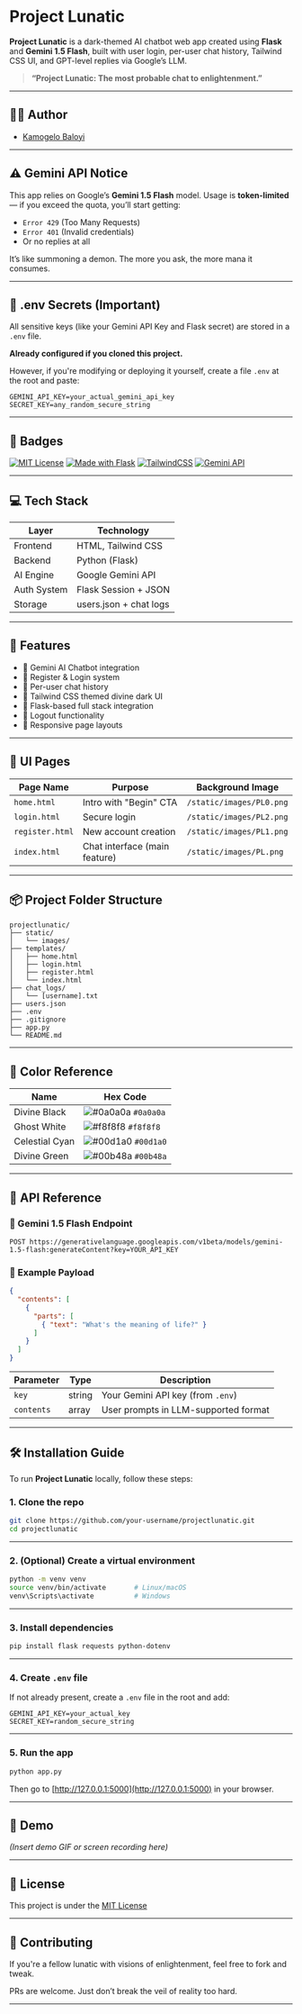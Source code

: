 # Project Lunatic

**Project Lunatic** is a dark-themed AI chatbot web app created using **Flask** and **Gemini 1.5 Flash**, built with user login, per-user chat history, Tailwind CSS UI, and GPT-level replies via Google’s LLM.

> **“Project Lunatic: The most probable chat to enlightenment.”**

---

## 👨‍💻 Author

- [Kamogelo Baloyi](https://github.com/Vlad64-prog)

---

## ⚠️ Gemini API Notice

This app relies on Google’s **Gemini 1.5 Flash** model. Usage is **token-limited** — if you exceed the quota, you’ll start getting:

- `Error 429` (Too Many Requests)  
- `Error 401` (Invalid credentials)  
- Or no replies at all  

It’s like summoning a demon. The more you ask, the more mana it consumes.

---

## 🔐 .env Secrets (Important)

All sensitive keys (like your Gemini API Key and Flask secret) are stored in a `.env` file.

**Already configured if you cloned this project.**

However, if you're modifying or deploying it yourself, create a file `.env` at the root and paste:

```env
GEMINI_API_KEY=your_actual_gemini_api_key
SECRET_KEY=any_random_secure_string
```

---

## 🔖 Badges

[![MIT License](https://img.shields.io/badge/License-MIT-green.svg)](https://choosealicense.com/licenses/mit/)
[![Made with Flask](https://img.shields.io/badge/Made%20with-Flask-blue.svg)](https://flask.palletsprojects.com/)
[![TailwindCSS](https://img.shields.io/badge/UI-TailwindCSS-38B2AC?logo=tailwindcss)](https://tailwindcss.com/)
[![Gemini API](https://img.shields.io/badge/API-Google%20Gemini-blueviolet)](https://ai.google.dev/)

---

## 💻 Tech Stack

| Layer        | Technology              |
|--------------|--------------------------|
| Frontend     | HTML, Tailwind CSS       |
| Backend      | Python (Flask)           |
| AI Engine    | Google Gemini API        |
| Auth System  | Flask Session + JSON     |
| Storage      | users.json + chat logs   |

---

## 🎯 Features

- 🧠 Gemini AI Chatbot integration  
- 🔐 Register & Login system  
- 💬 Per-user chat history  
- 🎨 Tailwind CSS themed divine dark UI  
- 📂 Flask-based full stack integration  
- 🚪 Logout functionality  
- 📱 Responsive page layouts  

---

## 🧾 UI Pages

| Page Name      | Purpose                        | Background Image        |
|----------------|--------------------------------|--------------------------|
| `home.html`    | Intro with "Begin" CTA         | `/static/images/PL0.png` |
| `login.html`   | Secure login                   | `/static/images/PL2.png` |
| `register.html`| New account creation           | `/static/images/PL1.png` |
| `index.html`   | Chat interface (main feature)  | `/static/images/PL.png`  |

---

## 📦 Project Folder Structure

```
projectlunatic/
├── static/
│   └── images/
├── templates/
│   ├── home.html
│   ├── login.html
│   ├── register.html
│   └── index.html
├── chat_logs/
│   └── [username].txt
├── users.json
├── .env
├── .gitignore
├── app.py
└── README.md
```

---

## 🎨 Color Reference

| Name             | Hex Code                                                       |
|------------------|----------------------------------------------------------------|
| Divine Black     | ![#0a0a0a](https://via.placeholder.com/10/0a0a0a?text=+) `#0a0a0a` |
| Ghost White      | ![#f8f8f8](https://via.placeholder.com/10/f8f8f8?text=+) `#f8f8f8` |
| Celestial Cyan   | ![#00d1a0](https://via.placeholder.com/10/00d1a0?text=+) `#00d1a0` |
| Divine Green     | ![#00b48a](https://via.placeholder.com/10/00b48a?text=+) `#00b48a` |

---

## 📡 API Reference

### 🔹 Gemini 1.5 Flash Endpoint

```http
POST https://generativelanguage.googleapis.com/v1beta/models/gemini-1.5-flash:generateContent?key=YOUR_API_KEY
```

### 🔸 Example Payload

```json
{
  "contents": [
    {
      "parts": [
        { "text": "What's the meaning of life?" }
      ]
    }
  ]
}
```

| Parameter   | Type     | Description                           |
|-------------|----------|---------------------------------------|
| `key`       | string   | Your Gemini API key (from `.env`)     |
| `contents`  | array    | User prompts in LLM-supported format  |

---

## 🛠 Installation Guide

To run **Project Lunatic** locally, follow these steps:

### 1. Clone the repo

```bash
git clone https://github.com/your-username/projectlunatic.git
cd projectlunatic
```

---

### 2. (Optional) Create a virtual environment

```bash
python -m venv venv
source venv/bin/activate       # Linux/macOS
venv\Scripts\activate          # Windows
```

---

### 3. Install dependencies

```bash
pip install flask requests python-dotenv
```

---

### 4. Create `.env` file

If not already present, create a `.env` file in the root and add:

```env
GEMINI_API_KEY=your_actual_key
SECRET_KEY=random_secure_string
```

---

### 5. Run the app

```bash
python app.py
```

Then go to [http://127.0.0.1:5000](http://127.0.0.1:5000) in your browser.

---

## 📸 Demo

*(Insert demo GIF or screen recording here)*

---

## 🪪 License

This project is under the [MIT License](https://choosealicense.com/licenses/mit/)

---

## 🤝 Contributing

If you're a fellow lunatic with visions of enlightenment, feel free to fork and tweak.

PRs are welcome. Just don’t break the veil of reality too hard.

---